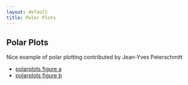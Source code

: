 ```yaml
---
layout: default
title: Polor Plots
---
```


##  Polar Plots


Nice example of polar plotting contributed by Jean-Yves Peterschmitt
* [polarplots figure a](media/docs/polargol_a.pdf)
* [polarplots figure b](media/docs/polargol_b.pdf)

    
